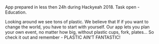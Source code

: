 App prepared in less then 24h during Hackyeah 2018.
Task open - Education.

Looking around we see tons of plastic. We believe that If if you want to change the world, you have to start with yourself. Our app lets you plan your own event, no matter how big, without plastic cups, fork, plates… So check it out and remember - PLASTIC AIN’T FANTASTIC!